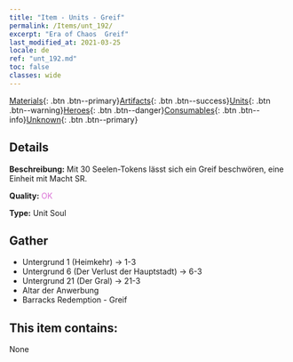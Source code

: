```yaml
---
title: "Item - Units - Greif"
permalink: /Items/unt_192/
excerpt: "Era of Chaos  Greif"
last_modified_at: 2021-03-25
locale: de
ref: "unt_192.md"
toc: false
classes: wide
---
```

 [Materials](/de/Items/){: .btn .btn--primary}[Artifacts](/de/Items/Artifacts/){: .btn .btn--success}[Units](/de/Items/Units/){: .btn .btn--warning}[Heroes](/de/Items/Heroes/){: .btn .btn--danger}[Consumables](/de/Items/Consumables/){: .btn .btn--info}[Unknown](/de/Items/Unknown/){: .btn .btn--primary}

## Details
 **Beschreibung:** Mit 30 Seelen-Tokens lässt sich ein Greif beschwören, eine Einheit mit Macht SR.

 **Quality:** <span style="color: #DA70D6">OK</span>

 **Type:** Unit Soul

## Gather

*    Untergrund 1 (Heimkehr) -> 1-3 
*    Untergrund 6 (Der Verlust der Hauptstadt) -> 6-3 
*    Untergrund 21 (Der Gral) -> 21-3 
*    Altar der Anwerbung 
*    Barracks Redemption - Greif 

## This item contains:

  None

